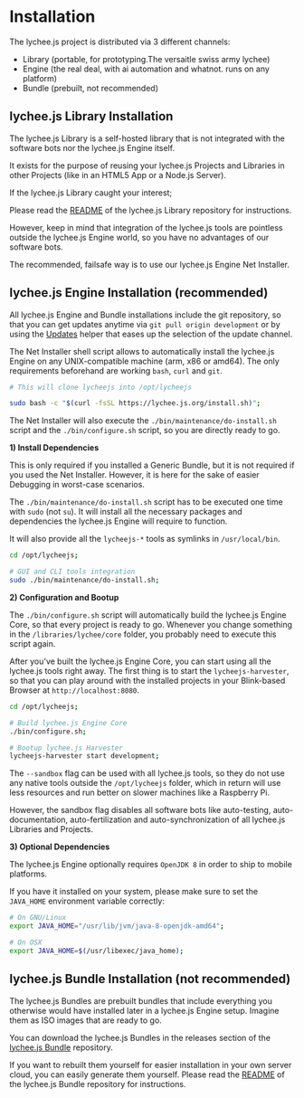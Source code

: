 
# Installation

The lychee.js project is distributed via 3 different channels:

- Library (portable, for prototyping.The versaitle swiss army lychee)
- Engine (the real deal, with ai automation and whatnot. runs on any platform)
- Bundle (prebuilt, not recommended)

## lychee.js Library Installation

The lychee.js Library is a self-hosted library that is not integrated
with the software bots nor the lychee.js Engine itself.

It exists for the purpose of reusing your lychee.js Projects and
Libraries in other Projects (like in an HTML5 App or a Node.js Server).

If the lychee.js Library caught your interest; 

Please read the
[README](https://github.com/Artificial-Engineering/lycheejs-library/blob/master/README.md)
of the lychee.js Library repository for instructions.

However, keep in mind that integration of the lychee.js tools are
pointless outside the lychee.js Engine world, so you have no
advantages of our software bots.

The recommended, failsafe way is to use our lychee.js Engine
Net Installer.

## lychee.js Engine Installation (recommended)

All lychee.js Engine and Bundle installations include the git
repository, so that you can get updates anytime via
`git pull origin development` or by using the [Updates](./Updates.md)
helper that eases up the selection of the update channel.


The Net Installer shell script allows to automatically install
the lychee.js Engine on any UNIX-compatible machine (arm, x86 or
amd64). The only requirements beforehand are working `bash`,
`curl` and `git`.

```bash
# This will clone lycheejs into /opt/lycheejs

sudo bash -c "$(curl -fsSL https://lychee.js.org/install.sh)";
```

The Net Installer will also execute the `./bin/maintenance/do-install.sh`
script and the `./bin/configure.sh` script, so you are directly
ready to go.



**1) Install Dependencies**

This is only required if you installed a Generic Bundle, but it
is not required if you used the Net Installer. However, it is
here for the sake of easier Debugging in worst-case scenarios.

The `./bin/maintenance/do-install.sh` script has to be executed
one time with `sudo` (not `su`). It will install all the
necessary packages and dependencies the lychee.js Engine will
require to function.

It will also provide all the `lycheejs-*` tools as symlinks in
`/usr/local/bin`.

```bash
cd /opt/lycheejs;

# GUI and CLI tools integration
sudo ./bin/maintenance/do-install.sh;
```



**2) Configuration and Bootup**

The `./bin/configure.sh` script will automatically build the
lychee.js Engine Core, so that every project is ready to go.
Whenever you change something in the `/libraries/lychee/core`
folder, you probably need to execute this script again.

After you've built the lychee.js Engine Core, you can start
using all the lychee.js tools right away. The first thing is
to start the `lycheejs-harvester`, so that you can play around
with the installed projects in your Blink-based Browser at
`http://localhost:8080`.

```bash
cd /opt/lycheejs;

# Build lychee.js Engine Core
./bin/configure.sh;

# Bootup lychee.js Harvester
lycheejs-harvester start development;
```

The `--sandbox` flag can be used with all lychee.js tools, so
they do not use any native tools outside the `/opt/lycheejs`
folder, which in return will use less resources and run better
on slower machines like a Raspberry Pi.

However, the sandbox flag disables all software bots like
auto-testing, auto-documentation, auto-fertilization and
auto-synchronization of all lychee.js Libraries and Projects.



**3) Optional Dependencies**

The lychee.js Engine optionally requires `OpenJDK 8` in order
to ship to mobile platforms.

If you have it installed on your system, please make sure to
set the `JAVA_HOME` environment variable correctly:

```bash
# On GNU/Linux
export JAVA_HOME="/usr/lib/jvm/java-8-openjdk-amd64";

# On OSX
export JAVA_HOME=$(/usr/libexec/java_home);
```


## lychee.js Bundle Installation (not recommended)

The lychee.js Bundles are prebuilt bundles that include everything
you otherwise would have installed later in a lychee.js Engine setup.
Imagine them as ISO images that are ready to go.

You can download the lychee.js Bundles in the releases section of the
[lychee.js Bundle](https://github.com/Artificial-Engineering/lycheejs-bundle/releases)
repository.

If you want to rebuilt them yourself for easier installation in your
own server cloud, you can easily generate them yourself. Please read
the [README](https://github.com/Artificial-Engineering/lycheejs-bundle/blob/master/README.md)
of the lychee.js Bundle repository for instructions.

